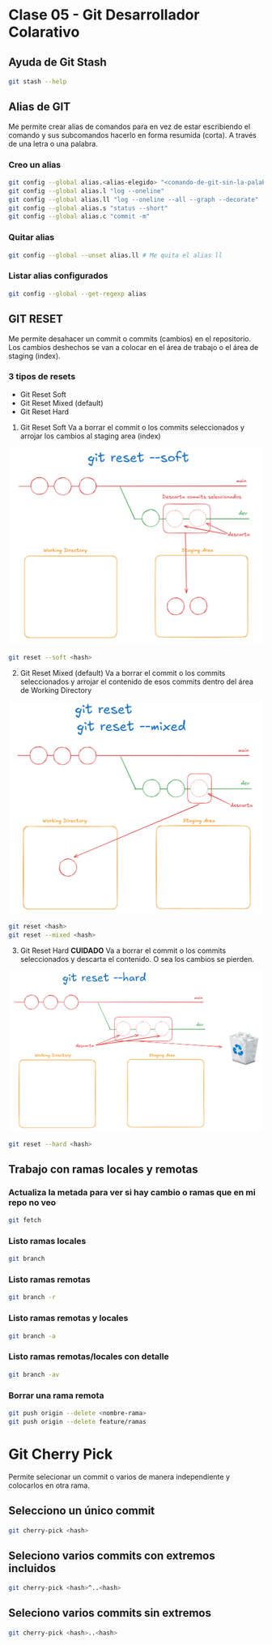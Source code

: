 # Clase 05 - Git Desarrollador Colarativo

## Ayuda de Git Stash

```sh
git stash --help
```

## Alias de GIT
Me permite crear alias de comandos para en vez de estar escribiendo el comando y sus subcomandos hacerlo en forma resumida (corta). A través de una letra o una palabra.

### Creo un alias

```sh
git config --global alias.<alias-elegido> "<comando-de-git-sin-la-palabra-git>"
git config --global alias.l "log --oneline"
git config --global alias.ll "log --oneline --all --graph --decorate"
git config --global alias.s "status --short"
git config --global alias.c "commit -m"
```

### Quitar alias

```sh
git config --global --unset alias.ll # Me quita el alias ll
```

### Listar alias configurados

```sh
git config --global --get-regexp alias
```

## GIT RESET
Me permite desahacer un commit o commits (cambios) en el repositorio. Los cambios deshechos se van a colocar en el área de trabajo o el área de staging (index).

### 3 tipos de resets

* Git Reset Soft
* Git Reset Mixed (default)
* Git Reset Hard 

1. Git Reset Soft
Va a borrar el commit o los commits seleccionados y arrojar los cambios al staging area (index)

![soft](_ref/soft.png)

```sh
git reset --soft <hash>
```

2. Git Reset Mixed (default)
Va a borrar el commit o los commits seleccionados y arrojar el contenido de esos commits dentro del área de Working Directory

![mixed](_ref/mixed.png)

```sh
git reset <hash>
git reset --mixed <hash>
```

3. Git Reset Hard **CUIDADO**
Va a borrar el commit o los commits seleccionados y descarta el contenido. O sea los cambios se pierden.

![hard](_ref/hard.png)

```sh
git reset --hard <hash>
```

## Trabajo con ramas locales y remotas

### Actualiza la metada para ver si hay cambio o ramas que en mi repo no veo

```sh
git fetch
```

### Listo ramas locales

```sh
git branch
```

### Listo ramas remotas

```sh
git branch -r
```

### Listo ramas remotas y locales

```sh
git branch -a
```

### Listo ramas remotas/locales con detalle

```sh
git branch -av
```

### Borrar una rama remota

```sh
git push origin --delete <nombre-rama>
git push origin --delete feature/ramas
```


# Git Cherry Pick
Permite selecionar un commit o varios de manera independiente y colocarlos en otra rama.

## Selecciono un único commit 

```sh
git cherry-pick <hash>
```

## Seleciono varios commits con extremos incluidos

```sh
git cherry-pick <hash>^..<hash>
```

## Seleciono varios commits sin extremos

```sh
git cherry-pick <hash>..<hash>
```